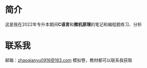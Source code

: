 # 简介
这是我在2022年专升本期间<b>C语言</b>和<b>微机原理</b>的笔记和编程题练习、分析

# 联系我
邮箱：zhaoqianyu0916@163.com
模拟卷，教材都可以联系我获取

